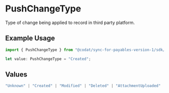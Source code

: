 # PushChangeType

Type of change being applied to record in third party platform.

## Example Usage

```typescript
import { PushChangeType } from "@codat/sync-for-payables-version-1/sdk/models/shared";

let value: PushChangeType = "Created";
```

## Values

```typescript
"Unknown" | "Created" | "Modified" | "Deleted" | "AttachmentUploaded"
```